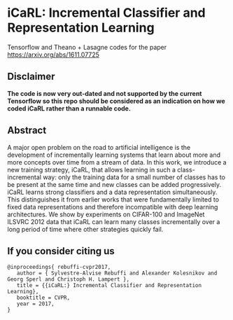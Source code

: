 # iCaRL: Incremental Classifier and Representation Learning

Tensorflow and Theano + Lasagne codes for the paper https://arxiv.org/abs/1611.07725

## Disclaimer

**The code is now very out-dated and not supported by the current Tensorflow so this repo should be considered as an indication on how we coded iCaRL rather than a runnable code.**

## Abstract 

A major open problem on the road to artificial intelligence is the development of incrementally learning systems that learn about more and more concepts over time from a stream of data. In this work, we introduce a new training strategy, iCaRL, that allows learning in such a class-incremental way: only the training data for a small number of classes has to be present at the same time and new classes can be added progressively. iCaRL learns strong classifiers and a data representation simultaneously. This distinguishes it from earlier works that were fundamentally limited to fixed data representations and therefore incompatible with deep learning architectures. We show by experiments on CIFAR-100 and ImageNet ILSVRC 2012 data that iCaRL can learn many classes incrementally over a long period of time where other strategies quickly fail.

## If you consider citing us

    @inproceedings{ rebuffi-cvpr2017,
       author = { Sylvestre-Alvise Rebuffi and Alexander Kolesnikov and Georg Sperl and Christoph H. Lampert },
       title = {{iCaRL:} Incremental Classifier and Representation Learning},
       booktitle = CVPR,
       year = 2017,
    }
